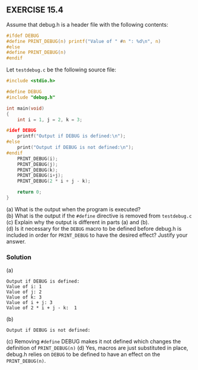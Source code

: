 ## EXERCISE 15.4
Assume that debug.h is a header file with the following contents:
```c
#ifdef DEBUG
#define PRINT_DEBUG(n) printf("Value of " #n ": %d\n", n)
#else
#define PRINT_DEBUG(n)
#endif
```
Let `testdebug.c` be the following source file:
```c
#include <stdio.h>

#define DEBUG
#include "debug.h"

int main(void)
{
    int i = 1, j = 2, k = 3;

#idef DEBUG
    printf("Output if DEBUG is defined:\n");
#else
    print("Output if DEBUG is not defined:\n");
#endif
    PRINT_DEBUG(i);
    PRINT_DEBUG(j);
    PRINT_DEBUG(k);
    PRINT_DEBUG(i+j);
    PRINT_DEBUG(2 * i + j - k);

    return 0;
}
```

(a) What is the output when the program is executed? \
(b) What is the output if the `#define` directive is removed from `testdebug.c` \
(c\) Explain why the output is different in parts (a) and (b). \
(d) Is it necessary for the `DEBUG` macro to be defined before debug.h is included in order for `PRINT_DEBUG` to have the desired effect? Justify your answer.

### Solution
(a) 
```
Output if DEBUG is defined:
Value of i: 1
Value of j: 2
Value of k: 3
Value of i + j: 3
Value of 2 * i + j - k:  1
```
(b)
```
Output if DEBUG is not defined:
```
(c\)
 Removing `#define` DEBUG makes it not defined which changes the definition of `PRINT_DEBUG(n)`
(d)
Yes, macros are just substituted in place, debug.h relies on `DEBUG` to be defined to have an effect on the `PRINT_DEBUG(n)`.
